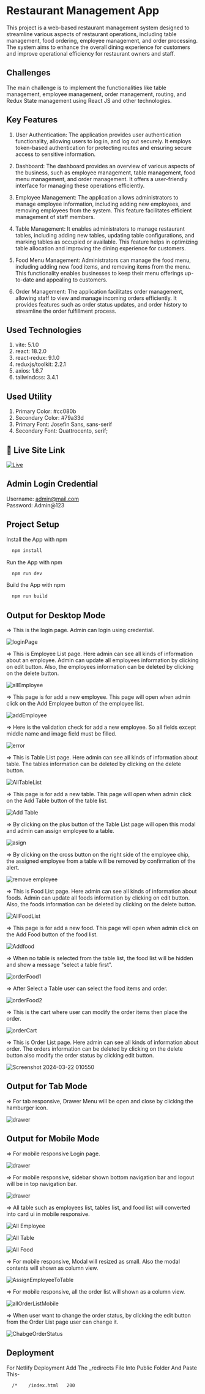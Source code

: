 
# Restaurant Management App

This project is a web-based restaurant management system designed to streamline various aspects of restaurant operations, including table management, food ordering, employee management, and order processing.  The system aims to enhance the overall dining experience for customers and improve operational efficiency for restaurant owners and staff.

## Challenges
The main challenge is to implement the functionalities like table management, employee management, order management, routing, and Redux State management using React JS and other technologies.


## Key Features
1. User Authentication: The application provides user authentication functionality, allowing users to log in, and log out securely. It employs token-based authentication for protecting routes and ensuring secure access to sensitive information.

2. Dashboard: The dashboard provides an overview of various aspects of the business, such as employee management, table management, food menu management, and order management. It offers a user-friendly interface for managing these operations efficiently.

3. Employee Management: The application allows administrators to manage employee information, including adding new employees, and removing employees from the system. This feature facilitates efficient management of staff members.

4. Table Management: It enables administrators to manage restaurant tables, including adding new tables, updating table configurations, and marking tables as occupied or available. This feature helps in optimizing table allocation and improving the dining experience for customers.

5. Food Menu Management: Administrators can manage the food menu, including adding new food items,  and removing items from the menu. This functionality enables businesses to keep their menu offerings up-to-date and appealing to customers.

6. Order Management: The application facilitates order management, allowing staff to view and manage incoming orders efficiently. It provides features such as order status updates, and order history to streamline the order fulfillment process.

## Used Technologies
1. vite: 5.1.0
2. react: 18.2.0
3. react-redux: 9.1.0
4. reduxjs/toolkit: 2.2.1
6. axios: 1.6.7
7. tailwindcss: 3.4.1

## Used Utility
1. Primary Color: #cc080b
2. Secondary Color: #79a33d
3. Primary Font: Josefin Sans, sans-serif
4. Secondary Font: Quattrocento, serif;

## 🔗 Live Site Link
[![Live](https://img.shields.io/badge/Click_Here_For_Restaurant_APP-000?style=for-the-badge&logo=ko-fi&logoColor=white)](https://restaurant-bss.netlify.app)


## Admin Login Credential

Username: admin@mail.com \
Password: Admin@123

## Project Setup

Install the App with npm

```bash
  npm install
```

Run the App with npm

```bash
  npm run dev
```

Build the App with npm

```bash
  npm run build
```
    
## Output for Desktop Mode

=> This is the login page. Admin can login using credential.

![loginPage](https://github.com/Shahriar-Syeed/bss-restaurant-app/blob/main/src/assets/screenshot/resturant-dahboard-login.png)


=> This is Employee List page. Here admin can see all kinds of information about an employee. Admin can update all employees information by clicking on edit button. Also, the employees information can be deleted by clicking on the delete button.

![allEmployee](https://github.com/Shahriar-Syeed/bss-restaurant-app/blob/main/src/assets/screenshot/resturant-dahboard-employee-list.png)


=> This page is for add a new employee. This page will open when admin click on the Add Employee button of the employee list.

![addEmployee](https://github.com/Shahriar-Syeed/bss-restaurant-app/blob/main/src/assets/screenshot/ab7c9a9d-b8fa-42aa-9c55-555173896429)


=> Here is the validation check for add a new employee. So all fields except middle name and image field must be filled.

![error](https://github.com/Shahriar-Syeed/bss-restaurant-app/blob/main/src/assets/screenshot/resturant-dahboard-employee-add.png)

=> This is Table List page. Here admin can see all kinds of information about table. The tables information can be deleted by clicking on the delete button.

![AllTableList](https://github.com/Shahriar-Syeed/bss-restaurant-app/blob/main/src/assets/screenshot/resturant-dahboard-table-list.png)

=> This page is for add a new table. This page will open when admin click on the Add Table button of the table list.

![Add Table](https://github.com/Shahriar-Syeed/bss-restaurant-app/blob/main/src/assets/screenshot/resturant-dahboard-table-add.png)

=> By clicking on the plus button of the Table List page will open this modal and admin can assign employee to a table.

![asign](https://github.com/Shahriar-Syeed/bss-restaurant-app/blob/main/src/assets/screenshot/resturant-dahboard-table-assign-employee.png)

=> By clicking on the cross button on the right side of the employee chip, the assigned employee from a table will be removed by confirmation of the alert.

![remove employee](https://github.com/Shahriar-Syeed/bss-restaurant-app/blob/main/src/assets/screenshot/resturant-dahboard-table-remove-employee)

=> This is Food List page. Here admin can see all kinds of information about foods. Admin can update all foods information by clicking on edit button. Also, the foods information can be deleted by clicking on the delete button.

![AllFoodList](https://github.com/Shahriar-Syeed/bss-restaurant-app/blob/main/src/assets/screenshot/resturant-dahboard-food-list.png)

=> This page is for add a new food. This page will open when admin click on the Add Food button of the food list.

![Addfood](https://github.com/Shahriar-Syeed/bss-restaurant-app/blob/main/src/assets/screenshot/resturant-dahboard-food-add.png)

=> When no table is selected from the table list, the food list will be hidden and show a message "select a table first".

![orderFood1](https://github.com/Shahriar-Syeed/bss-restaurant-app/blob/main/src/assets/screenshot/resturant-dahboard-new-order.png)

=> After Select a Table user can select the food items and order.

![orderFood2](https://github.com/Shahriar-Syeed/bss-restaurant-app/blob/main/src/assets/screenshot/resturant-dahboard-new-order-after-select-table.png)

=> This is the cart where user can modify the order items then place the order.

![orderCart](https://github.com/Shahriar-Syeed/bss-restaurant-app/blob/main/src/assets/screenshot/resturant-dahboard-new-order-cart.png)

=> This is Order List page. Here admin can see all kinds of information about order. The orders information can be deleted by clicking on the delete button also modify the order status by clicking edit button.

![Screenshot 2024-03-22 010550](https://github.com/Shahriar-Syeed/bss-restaurant-app/blob/main/src/assets/screenshot/resturant-dahboard-order-list.png)

## Output for Tab Mode

=> For tab responsive, Drawer Menu will be open and close by clicking the hamburger icon. 

![drawer](https://github.com/Shahriar-Syeed/bss-restaurant-app/blob/main/src/assets/screenshot/94469896-048b-46a6-902d-caebebefe2a4)


## Output for Mobile Mode

=> For mobile responsive Login page. 

![drawer](https://github.com/Shahriar-Syeed/bss-restaurant-app/blob/main/src/assets/screenshot/resturant-dahboard-login-mobile.png)

=> For mobile responsive, sidebar shown bottom navigation bar and logout will be in top navigation bar. 

![drawer](https://github.com/Shahriar-Syeed/bss-restaurant-app/blob/main/src/assets/screenshot/resturant-dahboard-employee-list-mobile.png)

=> All table such as employees list, tables list, and food list will converted into card ui in mobile responsive.

![All Employee](https://github.com/Shahriar-Syeed/bss-restaurant-app/blob/main/src/assets/screenshot/resturant-dahboard-employee-list-mobile.png)

![All Table](https://github.com/Shahriar-Syeed/bss-restaurant-app/blob/main/src/assets/screenshot/resturant-dahboard-table-list-mobile.png)

![All Food](https://github.com/Shahriar-Syeed/bss-restaurant-app/blob/main/src/assets/screenshot/resturant-dahboard-food-list-mobile.png)

=> For mobile responsive, Modal will resized as small. Also the modal contents will shown as column view.

![AssignEmployeeToTable](https://github.com/Shahriar-Syeed/bss-restaurant-app/blob/main/src/assets/screenshot/fc1ab84e-4178-402e-9ac1-bbf2c185e3a6)

=> For mobile responsive, all the order list will shown as a column view.

![allOrderListMobile](https://github.com/Shahriar-Syeed/bss-restaurant-app/blob/main/src/assets/screenshot/resturant-dahboard-order-list-mobile.png)

=> When user want to change the order status, by clicking the edit button from the Order List page user can change it.

![ChabgeOrderStatus](https://github.com/Shahriar-Syeed/bss-restaurant-app/blob/main/src/assets/screenshot/resturant-dahboard-order-status-change-mobile.png)


## Deployment

For Netlify Deployment Add The _redirects File Into Public Folder And Paste This-

```bash
  /*    /index.html   200
```


